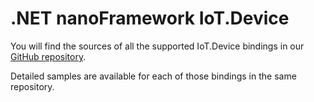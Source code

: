 # .NET **nanoFramework** IoT.Device

You will find the sources of all the supported IoT.Device bindings in our [GitHub repository](https://github.com/nanoframework/nanoFramework.IoT.Device).

Detailed samples are available for each of those bindings in the same repository.
